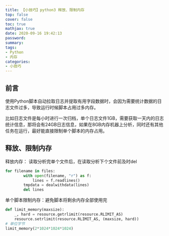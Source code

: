 ```yaml
---
title: 【小技巧】python3 释放、限制内存
top: false
cover: false
toc: true
mathjax: true
date: 2020-09-16 19:42:13
password:
summary:
tags:
- Python
- 内存
categories:
- 小技巧
---
```


## 前言

使用Python脚本自动拉取日志并提取有用字段数据时，会因为需要统计数据的日志文件过多，导致运行时候脚本占用过多内存。

比如日志文件是每小时进行一次归档，单个日志文件1GB，需要获取一天内的日志统计信息，那将会有24GB日志信息，如果在8GB内存机器上分析，同时还有其他任务在运行，最好能直接限制单个脚本的内存占用。





## 释放、限制内存

释放内存： 读取分析完单个文件后，在读取分析下个文件前及时del

```python
for filename in files:
        with open(filename, "r") as f:
            lines = f.readlines()
        tmpdata = dealwithdata(lines)
        del lines
```



单个脚本限制内存：避免脚本将剩余内存全部使用完

```python
def limit_memory(maxsize):
    _, hard = resource.getrlimit(resource.RLIMIT_AS)
    resource.setrlimit(resource.RLIMIT_AS, (maxsize, hard))
# 单位字节
limit_memory(2*1024*1024*1024)
```

